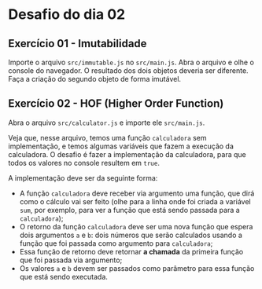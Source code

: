 # Desafio do dia 02

## Exercício 01 - Imutabilidade

Importe o arquivo `src/immutable.js` no `src/main.js`. Abra o arquivo e olhe o console do navegador.
O resultado dos dois objetos deveria ser diferente. Faça a criação do segundo objeto de forma imutável.

## Exercício 02 - HOF (Higher Order Function)

Abra o arquivo `src/calculator.js` e importe ele `src/main.js`.

Veja que, nesse arquivo, temos uma função `calculadora` sem implementação, e temos algumas variáveis que fazem a execução da calculadora. O desafio é fazer a implementação da calculadora, para que todos os valores no console resultem em `true`.

A implementação deve ser da seguinte forma:

- A função `calculadora` deve receber via argumento uma função, que dirá como o cálculo vai ser feito (olhe para a linha onde foi criada a variável `sum`, por exemplo, para ver a função que está sendo passada para a `calculadora`);
- O retorno da função `calculadora` deve ser uma nova função que espera dois argumentos `a` e `b`: dois números que serão calculados usando a função que foi passada como argumento para `calculadora`;
- Essa função de retorno deve retornar **a chamada** da primeira função que foi passada via argumento;
- Os valores `a` e `b` devem ser passados como parâmetro para essa função que está sendo executada.
